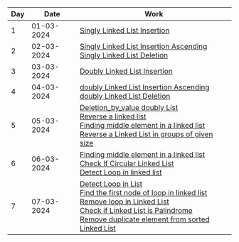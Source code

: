 <!DOCTYPE html>
<html lang="en">
<head>
<meta charset="UTF-8">
<meta name="viewport" content="width=device-width, initial-scale=1.0">
</head>
<body>

<table>
  <thead>
    <tr>
      <th>Day</th>
      <th>Date</th>
      <th>Work</th>
    </tr>
  </thead>
  <tbody>
    <tr>
      <td>1</td>
      <td>01-03-2024</td>
      <td><a href="1-03-24/1_linklistbasicInsertion.cpp">Singly Linked List Insertion</a></td>
    </tr>
    <tr>
      <td>2</td>
      <td>02-03-2024</td>
      <td><a href="2-03-24/1_insertAscendingsinglylinklist.cpp">Singly Linked List Insertion Ascending</a><br>
      <a href="2-03-24/2_singlyListDeletion.cpp">Singly Linked List Deletion</a></td>
    </tr>
    <tr>
      <td>3</td>
      <td>03-03-2024</td>
      <td><a href="3-03-24/1_doublylist_Insertion.cpp">Doubly Linked List Insertion</a></td>
    </tr>
    <tr>
      <td>4</td>
      <td>04-03-2024</td>
      <td><a href="4-03-24/1_doubly_insertionAscending.cpp">doubly Linked List Insertion Ascending</a><br>
      <a href="4-03-24/2_doublyDeletion.cpp">doubly Linked List Deletion</a></td>
    </tr>
    <tr>
      <td>5</td>
      <td>05-03-2024</td>
      <td><a href="5-03-24/1_deletionByValue.cpp">Deletion_by_value doubly List</a><br>
      <a href="5-03-24/2_Reverse_linkedlist.txt">Reverse a linked list</a><br>
      <a href="5-03-24/2_Reverse_linkedlist.txt">Finding middle element in a linked list</a><br>
      <a href="5-03-24/4_Reverse_List_in_groups_of_given_size.txt">Reverse a Linked List in groups of given size</a></td>
    </tr>
    <tr>
      <td>6</td>
      <td>06-03-2024</td>
      <td><a href="6-03-24/1_middle_of_List.txt">Finding middle element in a linked list</a><br>
      <a href="6-03-24/2_Check_If_Circular_List.txt">Check If Circular Linked List</a><br>
      <a href="6-03-24/3_Detect_loop_inList.txt">Detect Loop in linked list</a><br>
      </td>
    </tr>
    <tr>
      <td>7</td>
      <td>07-03-2024</td>
      <td><a href="7-03-24/1_Detect_Loop_in_List.txt">Detect Loop in List</a><br>
      <a href="7-03-24/2_Find_the_first_node_of_loop_in%20_inked_list.txt">Find the first node of loop in linked list</a><br>
      <a href="7-03-24/3_Remove_loop_in_Linked_List.txt">Remove loop in Linked List</a><br>
        <a href="7-03-24/4_Check_if_Linked_List_is_Palindrome.txt">Check if Linked List is Palindrome</a><br>
        <a href="7-03-24/5_Remove_duplicate_element_from_sorted_Linked_List.txt">Remove duplicate element from sorted Linked List</a><br>
      </td>
    </tr>
  </tbody>
</table>

</body>
</html>
